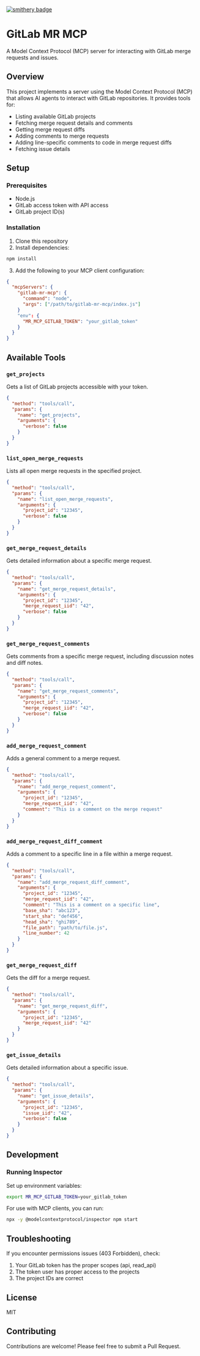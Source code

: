 [![smithery badge](https://smithery.ai/badge/@kopfrechner/gitlab-mr-mcp)](https://smithery.ai/server/@kopfrechner/gitlab-mr-mcp)

# GitLab MR MCP

A Model Context Protocol (MCP) server for interacting with GitLab merge requests and issues.

## Overview

This project implements a server using the Model Context Protocol (MCP) that allows AI agents to interact with GitLab repositories. It provides tools for:

- Listing available GitLab projects
- Fetching merge request details and comments
- Getting merge request diffs
- Adding comments to merge requests
- Adding line-specific comments to code in merge request diffs
- Fetching issue details

## Setup

### Prerequisites

- Node.js
- GitLab access token with API access
- GitLab project ID(s)

### Installation

1. Clone this repository
2. Install dependencies:

```bash
npm install
```

3. Add the following to your MCP client configuration:
```json
{
  "mcpServers": {
    "gitlab-mr-mcp": {
      "command": "node",
      "args": ["/path/to/gitlab-mr-mcp/index.js"]
    }
    "env": {
      "MR_MCP_GITLAB_TOKEN": "your_gitlab_token"
    }
  }
}
```

## Available Tools

### `get_projects`

Gets a list of GitLab projects accessible with your token.

```json
{
  "method": "tools/call",
  "params": {
    "name": "get_projects",
    "arguments": {
      "verbose": false
    }
  }
}
```

### `list_open_merge_requests`

Lists all open merge requests in the specified project.

```json
{
  "method": "tools/call",
  "params": {
    "name": "list_open_merge_requests",
    "arguments": {
      "project_id": "12345",
      "verbose": false
    }
  }
}
```

### `get_merge_request_details`

Gets detailed information about a specific merge request.

```json
{
  "method": "tools/call",
  "params": {
    "name": "get_merge_request_details",
    "arguments": {
      "project_id": "12345",
      "merge_request_iid": "42",
      "verbose": false
    }
  }
}
```

### `get_merge_request_comments`

Gets comments from a specific merge request, including discussion notes and diff notes.

```json
{
  "method": "tools/call",
  "params": {
    "name": "get_merge_request_comments",
    "arguments": {
      "project_id": "12345",
      "merge_request_iid": "42",
      "verbose": false
    }
  }
}
```

### `add_merge_request_comment`

Adds a general comment to a merge request.

```json
{
  "method": "tools/call",
  "params": {
    "name": "add_merge_request_comment",
    "arguments": {
      "project_id": "12345",
      "merge_request_iid": "42",
      "comment": "This is a comment on the merge request"
    }
  }
}
```

### `add_merge_request_diff_comment`

Adds a comment to a specific line in a file within a merge request.

```json
{
  "method": "tools/call",
  "params": {
    "name": "add_merge_request_diff_comment",
    "arguments": {
      "project_id": "12345",
      "merge_request_iid": "42",
      "comment": "This is a comment on a specific line",
      "base_sha": "abc123",
      "start_sha": "def456",
      "head_sha": "ghi789",
      "file_path": "path/to/file.js",
      "line_number": 42
    }
  }
}
```

### `get_merge_request_diff`

Gets the diff for a merge request.

```json
{
  "method": "tools/call",
  "params": {
    "name": "get_merge_request_diff",
    "arguments": {
      "project_id": "12345",
      "merge_request_iid": "42"
    }
  }
}
```

### `get_issue_details`

Gets detailed information about a specific issue.

```json
{
  "method": "tools/call",
  "params": {
    "name": "get_issue_details",
    "arguments": {
      "project_id": "12345",
      "issue_iid": "42",
      "verbose": false
    }
  }
}
```

## Development

### Running Inspector

Set up environment variables:

```bash
export MR_MCP_GITLAB_TOKEN=your_gitlab_token
```

For use with MCP clients, you can run:

```bash
npx -y @modelcontextprotocol/inspector npm start
```

## Troubleshooting

If you encounter permissions issues (403 Forbidden), check:

1. Your GitLab token has the proper scopes (api, read_api)
2. The token user has proper access to the projects
3. The project IDs are correct

## License

MIT

## Contributing

Contributions are welcome! Please feel free to submit a Pull Request.
